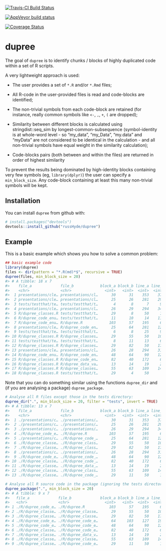 
<!-- README.md is generated from README.Rmd. Please edit the latter -->

<!-- badges: start -->

[![Travis-CI Build
Status](https://travis-ci.org/russHyde/dupree.svg?branch=master)](https://travis-ci.org/russHyde/dupree)

[![AppVeyor build
status](https://ci.appveyor.com/api/projects/status/github/russHyde/dupree?branch=master&svg=true)](https://ci.appveyor.com/project/russHyde/dupree)

[![Coverage
Status](https://img.shields.io/codecov/c/github/russHyde/dupree/master.svg)](https://codecov.io/github/russHyde/dupree?branch=master)

<!-- badges: end -->

# dupree

The goal of `dupree` is to identify chunks / blocks of highly duplicated
code within a set of R scripts.

A very lightweight approach is used:

  - The user provides a set of `*.R` and/or `*.Rmd` files;

  - All R-code in the user-provided files is read and code-blocks are
    identified;

  - The non-trivial symbols from each code-block are retained (for
    instance, really common symbols like `<-`, `,`, `+`, `(` are
    dropped);

  - Similarity between different blocks is calculated using
    stringdist::seq\_sim by longest-common-subsequence (symbol-identity
    is at whole-word level - so “my\_data”, “my\_Data”, “my.data” and
    “myData” are not considered to be identical in the calculation -
    and all non-trivial symbols have equal weight in the similarity
    calculation);

  - Code-blocks pairs (both between and within the files) are returned
    in order of highest similarity

To prevent the results being dominated by high-identity blocks
containing very few symbols (eg, `library(dplyr)`) the user can specify
a `min_block_size`. Any code-block containing at least this many
non-trivial symbols will be kept.

## Installation

You can install `dupree` from github with:

``` r
# install.packages("devtools")
devtools::install_github("russHyde/dupree")
```

## Example

This is a basic example which shows you how to solve a common problem:

``` r
## basic example code
library(dupree)
files <- dir(pattern = "*.R(md)*$", recursive = TRUE)
dupree(files, min_block_size = 20)
#> # A tibble: 18 x 7
#>    file_a             file_b            block_a block_b line_a line_b score
#>    <chr>              <chr>               <int>   <int>  <int>  <int> <dbl>
#>  1 presentations/cle… presentations/cl…      30      31    353    371 0.930
#>  2 presentations/cle… presentations/cl…      25      26    281    294 0.4  
#>  3 tests/testthat/te… tests/testthat/t…       4       8      7     94 0.36 
#>  4 presentations/cle… presentations/cl…      26      29    294    343 0.321
#>  5 R/dupree_classes.R tests/testthat/t…      29       8     50     13 0.309
#>  6 R/dupree_code_enu… tests/testthat/t…      11      10     14    118 0.308
#>  7 R/dupree_code_enu… R/dupree.R            103      57    195     69 0.230
#>  8 presentations/cle… R/dupree_code_en…      25      64    281    127 0.227
#>  9 tests/testthat/te… tests/testthat/t…       6       8     25     94 0.219
#> 10 R/dupree_classes.R R/dupree_classes…      29      55     50    109 0.218
#> 11 tests/testthat/te… tests/testthat/t…       8      11     13     61 0.217
#> 12 R/dupree_classes.R R/dupree_classes…      29      82     50    172 0.215
#> 13 presentations/cle… presentations/cl…      26      28    294    316 0.208
#> 14 R/dupree_code_enu… R/dupree_code_en…      48      64     90    127 0.176
#> 15 R/dupree_classes.R R/dupree_code_en…      82      40    172     62 0.169
#> 16 R/dupree_classes.R R/dupree_data_va…      13      14     19     24 0.163
#> 17 R/dupree_classes.R R/dupree_classes…      55      63    109    143 0.156
#> 18 R/dupree_classes.R tests/testthat/t…      29       4     50      7 0.110
```

Note that you can do something similar using the functions `dupree_dir`
and (if you are analysing a package) `dupree_package`.

``` r
# Analyse all R files except those in the tests directory:
dupree_dir(".", min_block_size = 20, filter = "tests", invert = TRUE)
#> # A tibble: 13 x 7
#>    file_a             file_b            block_a block_b line_a line_b score
#>    <chr>              <chr>               <int>   <int>  <int>  <int> <dbl>
#>  1 ./presentations/c… ./presentations/…      30      31    353    371 0.930
#>  2 ./presentations/c… ./presentations/…      25      26    281    294 0.4  
#>  3 ./presentations/c… ./presentations/…      26      29    294    343 0.321
#>  4 ./R/dupree_code_e… ./R/dupree.R          103      57    195     69 0.230
#>  5 ./presentations/c… ./R/dupree_code_…      25      64    281    127 0.227
#>  6 ./R/dupree_classe… ./R/dupree_class…      29      55     50    109 0.218
#>  7 ./R/dupree_classe… ./R/dupree_class…      29      82     50    172 0.215
#>  8 ./presentations/c… ./presentations/…      26      28    294    316 0.208
#>  9 ./R/dupree_code_e… ./R/dupree_code_…      48      64     90    127 0.176
#> 10 ./R/dupree_classe… ./R/dupree_code_…      82      40    172     62 0.169
#> 11 ./R/dupree_classe… ./R/dupree_data_…      13      14     19     24 0.163
#> 12 ./R/dupree_classe… ./R/dupree_class…      55      63    109    143 0.156
#> 13 ./R/dupree_classe… ./R/dupree_code_…      29      11     50     14 0.141
```

``` r
# Analyse all R source code in the package (ignoring the tests directory)
dupree_package(".", min_block_size = 20)
#> # A tibble: 9 x 7
#>   file_a             file_b             block_a block_b line_a line_b score
#>   <chr>              <chr>                <int>   <int>  <int>  <int> <dbl>
#> 1 ./R/dupree_code_e… ./R/dupree.R           103      57    195     69 0.230
#> 2 ./R/dupree_classe… ./R/dupree_classe…      29      55     50    109 0.218
#> 3 ./R/dupree_classe… ./R/dupree_classe…      29      82     50    172 0.215
#> 4 ./R/dupree_code_e… ./R/dupree_code_e…      64     103    127    195 0.213
#> 5 ./R/dupree_code_e… ./R/dupree_code_e…      48      64     90    127 0.176
#> 6 ./R/dupree_classe… ./R/dupree_code_e…      82      40    172     62 0.169
#> 7 ./R/dupree_classe… ./R/dupree_data_v…      13      14     19     24 0.163
#> 8 ./R/dupree_classe… ./R/dupree_classe…      55      63    109    143 0.156
#> 9 ./R/dupree_classe… ./R/dupree_code_e…      29      11     50     14 0.141
```
